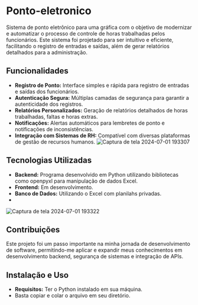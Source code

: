 # Ponto-eletronico

Sistema de ponto eletrônico para uma gráfica com o objetivo de modernizar e automatizar o processo de controle de horas trabalhadas pelos funcionários. Este sistema foi projetado para ser intuitivo e eficiente, facilitando o registro de entradas e saídas, além de gerar relatórios detalhados para a administração.

## Funcionalidades
- **Registro de Ponto:** Interface simples e rápida para registro de entradas e saídas dos funcionários.
- **Autenticação Segura:** Múltiplas camadas de segurança para garantir a autenticidade dos registros.
- **Relatórios Personalizados:** Geração de relatórios detalhados de horas trabalhadas, faltas e horas extras.
- **Notificações:** Alertas automáticos para lembretes de ponto e notificações de inconsistências.
- **Integração com Sistemas de RH:** Compatível com diversas plataformas de gestão de recursos humanos.
![Captura de tela 2024-07-01 193307](https://github.com/JFcamp/ponto-eletronico/assets/149902237/2ddc596a-f47a-4514-94d4-1e4ddf311d0f)
## Tecnologias Utilizadas
- **Backend:** Programa desenvolvido em Python utilizando bibliotecas como openpyxl para manipulação de dados Excel.
- **Frontend:** Em desenvolvimento.
- **Banco de Dados:** Utilizando o Excel com planilahs privadas.
- 
![Captura de tela 2024-07-01 193322](https://github.com/JFcamp/ponto-eletronico/assets/149902237/89709c16-c6ee-4936-a826-503da20767db)

## Contribuições
Este projeto foi um passo importante na minha jornada de desenvolvimento de software, permitindo-me aplicar e expandir meus conhecimentos em desenvolvimento backend, segurança de sistemas e integração de APIs.

## Instalação e Uso
- **Requisitos:** Ter o Python instalado em sua máquina.
- Basta copiar e colar o arquivo em seu diretório.
